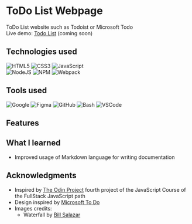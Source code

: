 # ToDo List Webpage

ToDo List website such as Todoist or Microsoft Todo <br>
Live demo: [Todo List](https://krssclaire.github.io/todo-list/) (coming soon)


## Technologies used

![HTML5](https://img.shields.io/badge/html5-%23E34F26.svg?style=for-the-badge&logo=html5&logoColor=white)
![CSS3](https://img.shields.io/badge/css3-%231572B6.svg?style=for-the-badge&logo=css3&logoColor=white)
![JavaScript](https://img.shields.io/badge/javascript-%23323330.svg?style=for-the-badge&logo=javascript&logoColor=%23F7DF1E)    
![NodeJS](https://img.shields.io/badge/node.js-6DA55F?style=for-the-badge&logo=node.js&logoColor=white)
![NPM](https://img.shields.io/badge/NPM-%23CB3837.svg?style=for-the-badge&logo=npm&logoColor=white)
![Webpack](https://img.shields.io/badge/webpack-%238DD6F9.svg?style=for-the-badge&logo=webpack&logoColor=black)


## Tools used

![Google](https://img.shields.io/badge/google-4285F4?style=for-the-badge&logo=google&logoColor=white)
![Figma](https://img.shields.io/badge/Figma-F24E1E?style=for-the-badge&logo=figma&logoColor=white)
![GitHub](https://img.shields.io/badge/GitHub-100000?style=for-the-badge&logo=github&logoColor=white)
![Bash](https://img.shields.io/badge/Bash-%23121011.svg?style=for-the-badge&logo=gnu-bash&logoColor=white)
![VSCode](https://img.shields.io/badge/VSCode-0078d7.svg?style=for-the-badge&logo=visual-studio-code&logoColor=white)


## Features
<!--
    Todo items  > title - description - dueDate - priority
    optional    > notes - checklist
    UI          > view lists - view todos in lists - expand todo item to see details - delete todo
-->


## What I learned

* Improved usage of Markdown language for writing documentation


## Acknowledgments

* Inspired by [The Odin Project](https://www.theodinproject.com/)  fourth project of the JavaScript Course of the FullStack JavaScript path
* Design inspired by [Microsoft To Do](https://todo.microsoft.com/tasks/)
* Images credits:
    * Waterfall by [Bill Salazar](https://www.pexels.com/photo/catarata-de-ahuashiyacu-17836360/)